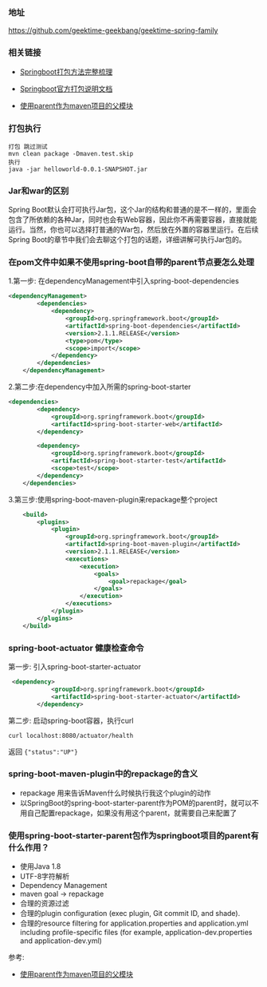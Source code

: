 ### 地址
https://github.com/geektime-geekbang/geektime-spring-family

### 相关链接
- [Springboot打包方法完整梳理](https://www.jianshu.com/p/edf18c93236b)

- [Springboot官方打包说明文档](https://docs.spring.io/spring-boot/docs/current/reference/html/build-tool-plugins.html#build-tool-plugins-maven-plugin)

- [使用parent作为maven项目的父模块](https://docs.spring.io/spring-boot/docs/current/reference/html/using-spring-boot.html#using-boot-build-systems)

### 打包执行

```
打包 跳过测试
mvn clean package -Dmaven.test.skip
执行
java -jar helloworld-0.0.1-SNAPSHOT.jar
```

### Jar和war的区别

Spring Boot默认会打可执行Jar包，这个Jar的结构和普通的是不一样的，里面会包含了所依赖的各种Jar，同时也会有Web容器，因此你不再需要容器，直接就能运行。当然，你也可以选择打普通的War包，然后放在外置的容器里运行。在后续Spring Boot的章节中我们会去聊这个打包的话题，详细讲解可执行Jar包的。

### 在pom文件中如果不使用spring-boot自带的parent节点要怎么处理


1.第一步: 在dependencyManagement中引入spring-boot-dependencies
```xml
<dependencyManagement>
		<dependencies>
			<dependency>
				<groupId>org.springframework.boot</groupId>
				<artifactId>spring-boot-dependencies</artifactId>
				<version>2.1.1.RELEASE</version>
				<type>pom</type>
				<scope>import</scope>
			</dependency>
		</dependencies>
	</dependencyManagement>
```

2.第二步:在dependency中加入所需的spring-boot-starter
```xml
<dependencies>
		<dependency>
			<groupId>org.springframework.boot</groupId>
			<artifactId>spring-boot-starter-web</artifactId>
		</dependency>

		<dependency>
			<groupId>org.springframework.boot</groupId>
			<artifactId>spring-boot-starter-test</artifactId>
			<scope>test</scope>
		</dependency>
	</dependencies>

```
3.第三步:使用spring-boot-maven-plugin来repackage整个project
```xml
	<build>
		<plugins>
			<plugin>
				<groupId>org.springframework.boot</groupId>
				<artifactId>spring-boot-maven-plugin</artifactId>
				<version>2.1.1.RELEASE</version>
				<executions>
					<execution>
						<goals>
							<goal>repackage</goal>
						</goals>
					</execution>
				</executions>
			</plugin>
		</plugins>
	</build>
```

### spring-boot-actuator 健康检查命令

第一步: 引入spring-boot-starter-actuator
```xml
 <dependency>
            <groupId>org.springframework.boot</groupId>
            <artifactId>spring-boot-starter-actuator</artifactId>
        </dependency>
```
第二步: 启动spring-boot容器，执行curl
``` 
curl localhost:8080/actuator/health
```
返回 `{"status":"UP"}`


### spring-boot-maven-plugin中的repackage的含义
 - repackage 用来告诉Maven什么时候执行我这个plugin的动作
 - 以SpringBoot的spring-boot-starter-parent作为POM的parent时，就可以不用自己配置repackage，如果没有用这个parent，就需要自己来配置了

### 使用spring-boot-starter-parent包作为springboot项目的parent有什么作用？
- 使用Java 1.8
- UTF-8字符解析
- Dependency Management
- maven goal -> repackage
- 合理的资源过滤
- 合理的plugin configuration (exec plugin, Git commit ID, and shade).
- 合理的resource filtering for application.properties and application.yml including profile-specific files (for example, application-dev.properties and application-dev.yml)

参考:
- [使用parent作为maven项目的父模块](https://docs.spring.io/spring-boot/docs/current/reference/html/using-spring-boot.html#using-boot-build-systems)
